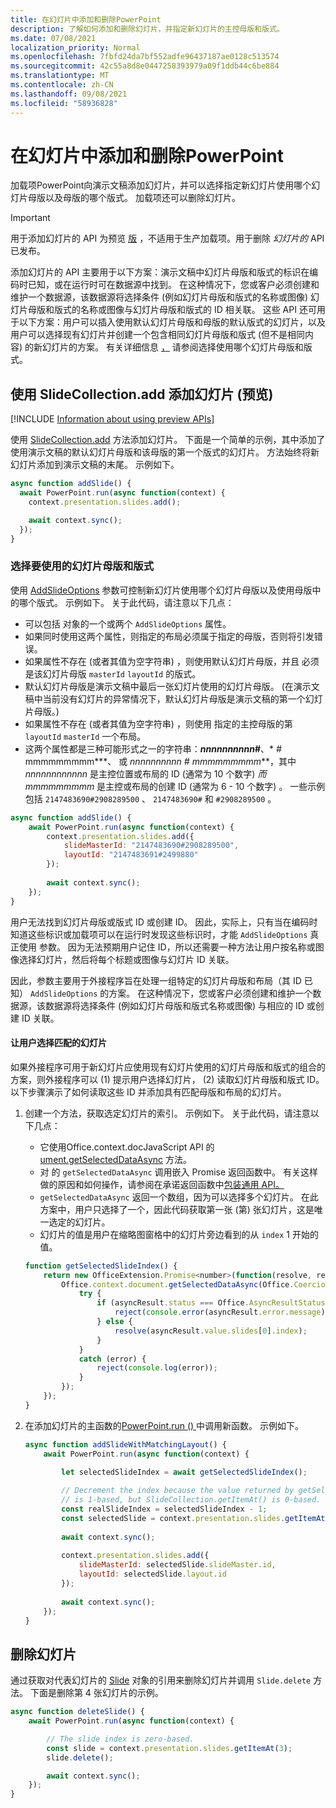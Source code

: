 ```yaml
---
title: 在幻灯片中添加和删除PowerPoint
description: 了解如何添加和删除幻灯片，并指定新幻灯片的主控母版和版式。
ms.date: 07/08/2021
localization_priority: Normal
ms.openlocfilehash: 7fbfd24da7bf552adfe96437187ae0128c513574
ms.sourcegitcommit: 42c55a8d8e0447258393979a09f1ddb44c6be884
ms.translationtype: MT
ms.contentlocale: zh-CN
ms.lasthandoff: 09/08/2021
ms.locfileid: "58936828"
---
```

# <a name="add-and-delete-slides-in-powerpoint"></a>在幻灯片中添加和删除PowerPoint

加载项PowerPoint向演示文稿添加幻灯片，并可以选择指定新幻灯片使用哪个幻灯片母版以及母版的哪个版式。 加载项还可以删除幻灯片。

> [!IMPORTANT]
> 用于添加幻灯片的 API 为预览 [版](../reference/requirement-sets/powerpoint-preview-apis.md) ，不适用于生产加载项。用于删除 *幻灯片的* API 已发布。

添加幻灯片的 API 主要用于以下方案：演示文稿中幻灯片母版和版式的标识在编码时已知，或在运行时可在数据源中找到。 在这种情况下，您或客户必须创建和维护一个数据源，该数据源将选择条件 (例如幻灯片母版和版式的名称或图像) 幻灯片母版和版式的名称或图像与幻灯片母版和版式的 ID 相关联。 这些 API 还可用于以下方案：用户可以插入使用默认幻灯片母版和母版的默认版式的幻灯片，以及用户可以选择现有幻灯片并创建一个包含相同幻灯片母版和版式 (但不是相同内容) 的新幻灯片的方案。 有关详细信息 [，](#select-which-slide-master-and-layout-to-use) 请参阅选择使用哪个幻灯片母版和版式。

## <a name="add-a-slide-with-slidecollectionadd-preview"></a>使用 SlideCollection.add 添加幻灯片 (预览) 

[!INCLUDE [Information about using preview APIs](../includes/using-preview-apis-host.md)]

使用 [SlideCollection.add](/javascript/api/powerpoint/powerpoint.slidecollection#add_options_) 方法添加幻灯片。 下面是一个简单的示例，其中添加了使用演示文稿的默认幻灯片母版和该母版的第一个版式的幻灯片。 方法始终将新幻灯片添加到演示文稿的末尾。 示例如下。

```javascript
async function addSlide() {
  await PowerPoint.run(async function(context) {
    context.presentation.slides.add();

    await context.sync();
  });
}
```

### <a name="select-which-slide-master-and-layout-to-use"></a>选择要使用的幻灯片母版和版式

使用 [AddSlideOptions](/javascript/api/powerpoint/powerpoint.addslideoptions) 参数可控制新幻灯片使用哪个幻灯片母版以及使用母版中的哪个版式。 示例如下。 关于此代码，请注意以下几点：

- 可以包括 对象的一个或两个 `AddSlideOptions` 属性。
- 如果同时使用这两个属性，则指定的布局必须属于指定的母版，否则将引发错误。
- 如果属性不存在 (或者其值为空字符串) ，则使用默认幻灯片母版，并且 必须是该幻灯片母版 `masterId` `layoutId` 的版式。
- 默认幻灯片母版是演示文稿中最后一张幻灯片使用的幻灯片母版。  (在演示文稿中当前没有幻灯片的异常情况下，默认幻灯片母版是演示文稿的第一个幻灯片母版。) 
- 如果属性不存在 (或者其值为空字符串) ，则使用 指定的主控母版的第 `layoutId` `masterId` 一个布局。
- 这两个属性都是三种可能形式之一的字符串：***nnnnnnnnnn*#**、* *#* mmmmmmmmm***、 或 **_nnnnnnnnnn_ #* mmmmmmmmm***，其中 *nnnnnnnnnnnn* 是主控位置或布局的 ID (通常为 10 个数字) *而 mmmmmmmmm* 是主控或布局的创建 ID (通常为 6 - 10 个数字) 。 一些示例包括 `2147483690#2908289500` 、 `2147483690#` 和 `#2908289500` 。

```javascript
async function addSlide() {
    await PowerPoint.run(async function(context) {
        context.presentation.slides.add({
            slideMasterId: "2147483690#2908289500",
            layoutId: "2147483691#2499880"
        });
    
        await context.sync();
    });
}
```

用户无法找到幻灯片母版或版式 ID 或创建 ID。 因此，实际上，只有当在编码时知道这些标识或加载项可以在运行时发现这些标识时，才能 `AddSlideOptions` 真正使用 参数。 因为无法预期用户记住 ID，所以还需要一种方法让用户按名称或图像选择幻灯片，然后将每个标题或图像与幻灯片 ID 关联。

因此，参数主要用于外接程序旨在处理一组特定的幻灯片母版和布局（其 ID 已知） `AddSlideOptions` 的方案。 在这种情况下，您或客户必须创建和维护一个数据源，该数据源将选择条件 (例如幻灯片母版和版式名称或图像) 与相应的 ID 或创建 ID 关联。

#### <a name="have-the-user-choose-a-matching-slide"></a>让用户选择匹配的幻灯片

如果外接程序可用于新幻灯片应使用现有幻灯片使用的幻灯片母版和版式的组合的方案，则外接程序可以 (1) 提示用户选择幻灯片， (2) 读取幻灯片母版和版式 ID。 以下步骤演示了如何读取这些 ID 并添加具有匹配母版和布局的幻灯片。

1. 创建一个方法，获取选定幻灯片的索引。 示例如下。 关于此代码，请注意以下几点：

    - 它使用Office.context.docJavaScript API 的 [ ument.getSelectedDataAsync](/javascript/api/office/office.document#getSelectedDataAsync_coercionType__callback_) 方法。
    - 对 的 `getSelectedDataAsync` 调用嵌入 Promise 返回函数中。 有关这样做的原因和如何操作，请参阅在承诺返回函数中[包装通用 API。](../develop/asynchronous-programming-in-office-add-ins.md#wrap-common-apis-in-promise-returning-functions)
    - `getSelectedDataAsync` 返回一个数组，因为可以选择多个幻灯片。 在此方案中，用户只选择了一个，因此代码获取第一张 (第) 张幻灯片，这是唯一选定的幻灯片。
    - 幻灯片的值是用户在缩略图窗格中的幻灯片旁边看到的从 `index` 1 开始的值。

    ```javascript
    function getSelectedSlideIndex() {
        return new OfficeExtension.Promise<number>(function(resolve, reject) {
            Office.context.document.getSelectedDataAsync(Office.CoercionType.SlideRange, function(asyncResult) {
                try {
                    if (asyncResult.status === Office.AsyncResultStatus.Failed) {
                        reject(console.error(asyncResult.error.message));
                    } else {
                        resolve(asyncResult.value.slides[0].index);
                    }
                } 
                catch (error) {
                    reject(console.log(error));
                }
            });
        });
    }
    ```

2. 在添加幻灯片的主函数的[PowerPoint.run () ](/javascript/api/powerpoint#PowerPoint_run_batch_)中调用新函数。 示例如下。

    ```javascript
    async function addSlideWithMatchingLayout() {
        await PowerPoint.run(async function(context) {
    
            let selectedSlideIndex = await getSelectedSlideIndex();
        
            // Decrement the index because the value returned by getSelectedSlideIndex()
            // is 1-based, but SlideCollection.getItemAt() is 0-based.
            const realSlideIndex = selectedSlideIndex - 1;
            const selectedSlide = context.presentation.slides.getItemAt(realSlideIndex).load("slideMaster/id, layout/id");
        
            await context.sync();
        
            context.presentation.slides.add({
                slideMasterId: selectedSlide.slideMaster.id,
                layoutId: selectedSlide.layout.id
            });
        
            await context.sync();
        });
    }
    ```

## <a name="delete-slides"></a>删除幻灯片

通过获取对代表幻灯片的 [Slide](/javascript/api/powerpoint/powerpoint.slide) 对象的引用来删除幻灯片并调用 `Slide.delete` 方法。 下面是删除第 4 张幻灯片的示例。

```javascript
async function deleteSlide() {
    await PowerPoint.run(async function(context) {

        // The slide index is zero-based. 
        const slide = context.presentation.slides.getItemAt(3);
        slide.delete();

        await context.sync();
    });
}
```
